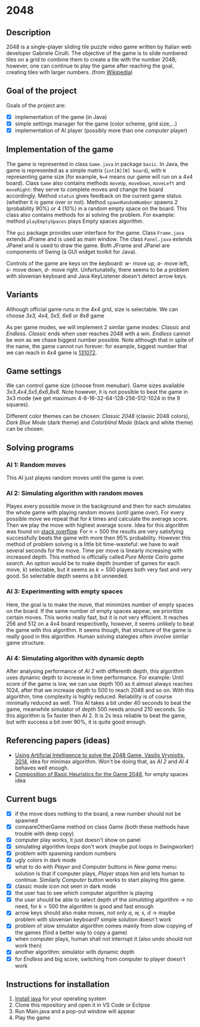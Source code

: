 # 2048

## Description 

2048 is a single-player sliding tile puzzle video game written by Italian web developer Gabriele Cirulli. The objective of the game is to slide numbered tiles on a grid to combine them to create a tile with the number 2048; however, one can continue to play the game after reaching the goal, creating tiles with larger numbers. (from [Wikipedia](https://en.wikipedia.org/wiki/2048_(video_game)))

## Goal of the project

Goals of the project are:
- [x] implementation of the game (in Java)
- [x] simple settings manager for the game (color scheme, grid size,...)
- [x] implementation of AI player (possibly more than one *computer* player)

## Implementation of the game

The game is represented in class `Game.java` in package `basic`. In Java, the game is represented as a simple matrix (`int[N][N] board`), with `N` representing game size (for example, `N=4` means our game will run on a 4x4 board). Class `Game` also contains methods `moveUp`, `moveDown`, `moveLeft` and `moveRight`: they serve to complete moves and change the board accordingly. Method `status` gives feedback on the current game status (whether it is game over or not). Method `spawnRandomNumber` spawns 2 (probability 90%) or 4 (10%) in a random empty space on the board. This class also contains methods for ai solving the problem. For example: method `playEmptySpaces` plays Empty spaces algorithm.

The `gui` package provides user interface for the game. Class `Frame.java` extends JFrame and is used as main window. The class `Panel.java` extends JPanel and is used to draw the game. Both JFrame and JPanel are components of Swing (a GUI widget toolkit for Java).

Controls of the game are keys on the keyboard: *w*- move up, *a*- move left, *s*- move down, *d*- move right. Unfortunatelly, there seems to be a problem with slovenian keyboard and Java KeyListener doesn't detect arrow keys.

## Variants
Although official game runs in the 4x4 grid, size is selectable. We can choose *3x3, 4x4, 5x5, 6x6* or *8x8* game

As per game modes, we will implement 2 similar game modes: *Classic* and *Endless*. *Classic* ends when user reaches 2048 with a win. *Endless* cannot be won as we chase biggest number possible. Note although that in spite of the name, the game cannot run forever: for example, biggest number that we can reach in 4x4 game is [131072](https://qph.fs.quoracdn.net/main-qimg-432256feb5c92d2a35549f120d03dbca).

## Game settings
We can control game size (choose from menubar). Game sizes available *3x3*,*4x4*,*5x5*,*6x6*,*8x8*. Note however, it is not possible to beat the game in 3x3 mode (we get maximum 4-8-16-32-64-128-256-512-1024 in the 9 squares).

Different color themes can be chosen: *Classic 2048* (classic 2048 colors), *Dark Blue Mode* (dark theme) and *Colorblind Mode* (black and white theme) can be chosen.

## Solving programs

### **AI 1**: Random moves
This AI just playes random moves until the game is over.

### **AI 2**: Simulating algorithm with random moves
Playes every possible move in the background and then for each simulates the whole game with playing random moves (until game over). For every possible move we repeat that for $k$ times and calculate the average score. Then we play the move with highest average score. Idea for this algorithm was found on [stack overflow](https://stackoverflow.com/questions/22342854/what-is-the-optimal-algorithm-for-the-game-2048#:~:text=AI%20Algorithm&text=The%20starting%20move%20with%20the,1%25%20for%20the%208192%20tile). For $n=500$ the results are very satisfying successfully beats the game with more then 95% probability. However this method of problem solving is a little bit time-wasteful: we have to wait several seconds for the move. Time per move is linearly increasing with increased depth. This method is officially called *Pure Monte Carlo game search*. An option would be to make depth (number of games for each move, $k$) selectable, but it seems as $k=500$ playes both very fast and very good. So selectable depth seems a bit unneeded.

### **AI 3**: Experimenting with empty spaces
Here, the goal is to make the move, that minimizes number of empty spaces on the board. If the same number of empty spaces appear, we prioritize certain moves. This works really fast, but it is not very efficient. It reaches 256 and 512 on a 4x4 board respectivelly, however, it seems unlikely to beat the game with this algorithm. It seems though, that structure of the game is really good in this algorithm. Human solving stategies often involve similar game structure.

### **AI 4**: Simulating algorithm with dynamic depth
After analysing performance of *AI 2* with differenth depth, this algorithm uses dynamic depth to increase in time performance. For example: Until score of the game is low, we can use depth 100 as it almost always reaches 1024, after that we increase depth to 500 to reach 2048 and so on. With this algorithm, time complexity is highly reduced. Reliability is of course minimally reduced as well. This AI takes a bit under 40 seconds to beat the game, meanwhile simulator of depth 500 needs around 210 seconds. So this algorithm is 5x faster then AI 2. It is 2x less reliable to beat the game, but with success a bit over 90%, it is quite good enough.

## Referencing papers (ideas)
- [Using Artificial Intelligence to solve the 2048 Game, Vasilis Vryniotis, 2014](https://blog.datumbox.com/using-artificial-intelligence-to-solve-the-2048-game-java-code/), idea for minimax algorithm. Won't be doing that, as *AI 2* and *AI 4* behaves well enough.
- [Composition of Basic Heuristics for the Game 2048](https://theresamigler.files.wordpress.com/2020/03/2048.pdf), for empty spaces idea

## Current bugs
- [x] if the move does nothing to the board, a new number should not be spawned
- [x] compareOtherGame method on class Game (both these methods have trouble with deep copy)
- [x] computer play works, it just doesn't show on panel
- [x] simulating algorithm loops don't work (maybe put loops in Swingworker)
- [x] problem with spawning random numbers
- [x] ugly colors in dark mode
- [x] what to do with *Player* and *Computer* buttons in *New game* menu: solution is that if computer plays, *Player* stops him and lets human to continue. Similarly *Computer* button works to start playing this game. 
- [x] classic mode icon not seen in dark mode
- [x] the user has to see which computer algorithm is playing
- [x] the user should be able to select depth of the *simulating* algorithm -> no need, for $k=500$ the algorithm is good and fast enough
- [x] arrow keys should also make moves, not only *a, w, s, d* -> maybe problem with slovenian keyboard? simple solution doesn't work
- [x] problem of slow simulator algorithm comes mainly from slow copying of the games (find a better way to copy a game)
- [x] when computer plays, human shall not interrupt it (also undo should not work then)
- [x] another algorithm: simulator with dynamic depth
- [x] for *Endless* and big score, switching from computer to player doesn't work

## Instructions for installation
1. [Install java](https://www.java.com/en/download/) for your operating system
2. Clone this repository and open it in VS Code or Eclipse
3. Run Main.java and a pop-out window will appear
4. Play the game 